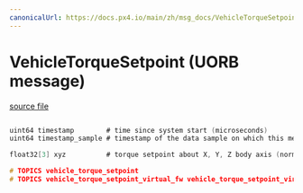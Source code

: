 ```yaml
---
canonicalUrl: https://docs.px4.io/main/zh/msg_docs/VehicleTorqueSetpoint
---
```


# VehicleTorqueSetpoint (UORB message)



[source file](https://github.com/PX4/PX4-Autopilot/blob/release/1.14/msg/VehicleTorqueSetpoint.msg)

```c

uint64 timestamp        # time since system start (microseconds)
uint64 timestamp_sample # timestamp of the data sample on which this message is based (microseconds)

float32[3] xyz          # torque setpoint about X, Y, Z body axis (normalized)

# TOPICS vehicle_torque_setpoint
# TOPICS vehicle_torque_setpoint_virtual_fw vehicle_torque_setpoint_virtual_mc

```

